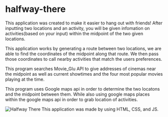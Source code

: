 # halfway-there
This application was created to make it easier to hang out with friends! After inputting two locations and an activity, you will be given infomation on activities(based on your input) within the midpoint of the two given locations. 

This application works by generating a route between two locations, we are able to find the coordinates of the midpoint along that route. We then pass those coordinates to call nearby activities that match the users preferences.

This program searches Movie_Glu API to give addresses of cinemas near the midpoint as well as current showtimes and the four most popular movies playing at the time.

This program uses Google maps api in order to determine the two locatons and the midpoint between them. While also using google maps places within the google maps api in order to grab location of activities.

![Halfway There](/assets/photos/halfway-there)
This application was made by using HTML, CSS, and JS.
